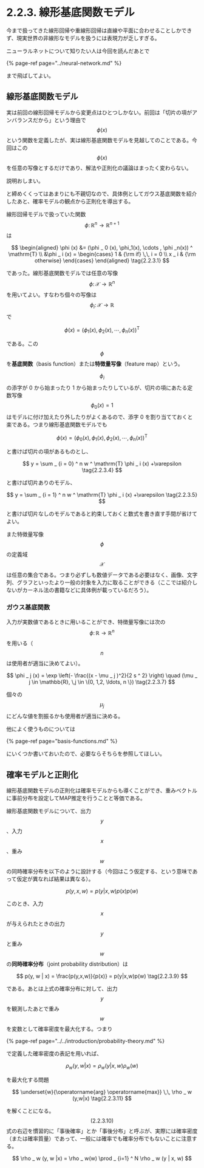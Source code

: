 # 2.2.3. 線形基底関数モデル

今まで扱ってきた線形回帰や重線形回帰は直線や平面に合わせることしかできず、現実世界の非線形なモデルを扱うには表現力が乏しすぎる。

ニューラルネットについて知りたい人は今回を読んだあとで

{% page-ref page="../neural-network.md" %}

まで飛ばしてよい。

## 線形基底関数モデル

実は前回の線形回帰モデルから変更点はひとつしかない。前回は「切片の項がアンバランスだから」という理由で$$\phi(x)$$という関数を定義したが、実は線形基底関数モデルを見越してのことである。今回はこの$$\phi(x)$$を任意の写像とするだけであり、解法や正則化の議論はまったく変わらない。

説明おしまい。

と締めくくってはあまりにも不親切なので、具体例としてガウス基底関数を紹介したあと、確率モデルの観点から正則化を導出する。

線形回帰モデルで扱っていた関数$$\phi \colon \mathbb{R} ^ n \to \mathbb{R} ^ {n+1}$$は

$$
\begin{aligned}
\phi (x) &= (\phi _ 0 (x), \phi_1(x), \cdots , \phi _n(x)) ^ \mathrm{T} \\
&\phi _ i (x) = \begin{cases}
1 & {\rm if} \,\, i = 0 \\
x _ i & {\rm otherwise}
\end{cases}
\end{aligned} \tag{2.2.3.1}
$$

であった。線形基底関数モデルでは任意の写像$$\phi \colon \mathcal{X} \to \mathbb{R} ^ n$$を用いてよい。すなわち個々の写像は$$\phi _ i \colon \mathcal{X} \to \mathbb{R}$$で

$$
\phi (x) = (\phi _ 1 (x), \phi_2(x), \cdots , \phi _n(x)) ^ \mathrm{T} \tag{2.2.3.2}
$$

である。この$$\phi$$を**基底関数**（basis function）または**特徴量写像**（feature map）という。

$$\phi _ i$$の添字が 0 から始まったり 1 から始まったりしているが、切片の項にあたる定数写像$$\phi _ 0 (x) = 1$$はモデルに付け加えたり外したりがよくあるので、添字 0 を割り当てておくと楽である。つまり線形基底関数モデルでも

$$
\phi (x) = (\phi _ 0 (x), \phi _ 1 (x), \phi_2(x), \cdots , \phi _n(x)) ^ \mathrm{T} \tag{2.2.3.3}
$$

と書けば切片の項があるものとし、

$$
y = \sum _ {i = 0} ^ n w ^ \mathrm{T} \phi _ i (x) +\varepsilon \tag{2.2.3.4}
$$

と書けば切片ありのモデル、

$$
y = \sum _ {i = 1} ^ n w ^ \mathrm{T} \phi _ i (x) +\varepsilon \tag{2.2.3.5}
$$

と書けば切片なしのモデルであると約束しておくと数式を書き直す手間が省けてよい。

また特徴量写像$$\phi$$の定義域$$\mathcal{X}$$は任意の集合である。つまり必ずしも数値データである必要はなく、画像、文字列、グラフといったより一般の対象を入力に取ることができる（ここでは紹介しないがカーネル法の書籍などに具体例が載っているだろう）。

### ガウス基底関数

入力が実数値であるときに用いることができ、特徴量写像には次の$$\phi \colon \mathbb{R} \to \mathbb{R} ^ {n}$$を用いる（$$n$$は使用者が適当に決めてよい）。

$$
\phi _ j (x) = \exp \left(- \frac{(x - \mu _ j )^2}{2 s ^ 2} \right) \quad (\mu _ j \in \mathbb{R}, \,j \in \{0, 1,2, \ldots, n \}) \tag{2.2.3.7}
$$

個々の$$\mu _j $$にどんな値を割振るかも使用者が適当に決める。

他によく使うものについては

{% page-ref page="basis-functions.md" %}

にいくつか書いておいたので、必要ならそちらを参照してほしい。

## 確率モデルと正則化

線形基底関数モデルの正則化は確率モデルからも導くことができ、重みベクトルに事前分布を設定してMAP推定を行うことと等価である。

線形基底関数モデルについて、出力$$y$$、入力$$x$$、重み$$w$$の同時確率分布を以下のように設計する（今回はこう仮定する、という意味であって仮定が異なれば結果は異なる）。

$$
p(y, x, w) = p(y|x,w)p(x)p(w) \tag{2.2.3.8}
$$

このとき、入力$$x$$が与えられたときの出力$$y$$と重み$$w$$の**同時確率分布**（joint probability distribution）は

$$
p(y, w | x) = \frac{p(y,x,w)}{p(x)} = p(y|x,w)p(w)  \tag{2.2.3.9}
$$

である。あとは上式の確率分布に対して、出力$$y$$を観測したあとで重み$$w$$を変数として確率密度を最大化する。つまり

{% page-ref page="../../introduction/probability-theory.md" %}

で定義した確率密度の表記を用いれば、

$$
\rho_w(y,w|x) = \rho _ w(y|x,w) \rho _ w(w) \tag{2.2.3.10}
$$

を最大化する問題

$$
\underset{w}{\operatorname{arg} \operatorname{max}} \,\, \rho _ w (y,w|x) \tag{2.2.3.11}
$$

を解くことになる。$$(2.2.3.10)$$式の右辺を慣習的に「事後確率」とか「事後分布」と呼ぶが、実際には確率密度（または確率質量）であって、一般には確率でも確率分布でもないことに注意する。

$$
\rho _ w (y, w |x) = \rho _ w(w) \prod _ {i=1} ^ N \rho _ w (y | x, w)
$$



